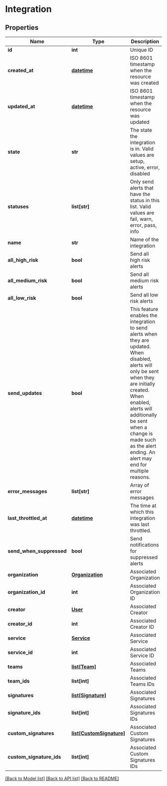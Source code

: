 # Integration

## Properties
Name | Type | Description | Notes
------------ | ------------- | ------------- | -------------
**id** | **int** | Unique ID | [optional] 
**created_at** | [**datetime**](DateTime.md) | ISO 8601 timestamp when the resource was created | [optional] 
**updated_at** | [**datetime**](DateTime.md) | ISO 8601 timestamp when the resource was updated | [optional] 
**state** | **str** | The state the integration is in. Valid values are setup, active, error, disabled | [optional] 
**statuses** | **list[str]** | Only send alerts that have the status in this list. Valid values are fail, warn, error, pass, info | [optional] 
**name** | **str** | Name of the integration | [optional] 
**all_high_risk** | **bool** | Send all high risk alerts | [optional] 
**all_medium_risk** | **bool** | Send all medium risk alerts | [optional] 
**all_low_risk** | **bool** | Send all low risk alerts | [optional] 
**send_updates** | **bool** | This feature enables the integration to send alerts when they are updated. When disabled, alerts will only be sent when they are initially created. When enabled, alerts will additionally be sent when a change is made such as the alert ending. An alert may end for multiple reasons. | [optional] 
**error_messages** | **list[str]** | Array of error messages | [optional] 
**last_throttled_at** | [**datetime**](DateTime.md) | The time at which this integration was last throttled. | [optional] 
**send_when_suppressed** | **bool** | Send notifications for suppressed alerts | [optional] 
**organization** | [**Organization**](Organization.md) | Associated Organization | [optional] 
**organization_id** | **int** | Associated Organization ID | [optional] 
**creator** | [**User**](User.md) | Associated Creator | [optional] 
**creator_id** | **int** | Associated Creator ID | [optional] 
**service** | [**Service**](Service.md) | Associated Service | [optional] 
**service_id** | **int** | Associated Service ID | [optional] 
**teams** | [**list[Team]**](Team.md) | Associated Teams | [optional] 
**team_ids** | **list[int]** | Associated Teams IDs | [optional] 
**signatures** | [**list[Signature]**](Signature.md) | Associated Signatures | [optional] 
**signature_ids** | **list[int]** | Associated Signatures IDs | [optional] 
**custom_signatures** | [**list[CustomSignature]**](CustomSignature.md) | Associated Custom Signatures | [optional] 
**custom_signature_ids** | **list[int]** | Associated Custom Signatures IDs | [optional] 

[[Back to Model list]](../README.md#documentation-for-models) [[Back to API list]](../README.md#documentation-for-api-endpoints) [[Back to README]](../README.md)


